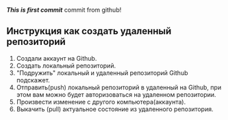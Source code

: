 ***This is first commit***
commit from github!

## Инструкция как создать удаленный репозиторий
1. Создали аккаунт на Github.
2. Создать локальный репозиторий.
3. "Подружить" локальный и удаленный репозиторий Github подскажет.
4. Отправить(push) локальный репозиторий в удаленный на Github, при этом вам можно будет авторизоваться на удаленном репозитории.
5. Произвести изменение с другого компьютера(аккаунта).
6. Выкачить (pull) актуальное состояние из удаленного репозитория.